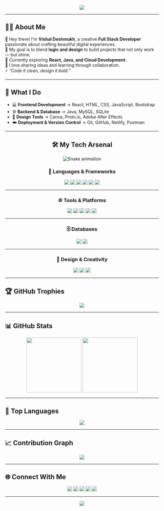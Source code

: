 <!-- 🌟 VISHAL DESHMUKH - Auto-Theme Elegant GitHub Profile 🌟 -->

<!-- Header Animation -->
<p align="center">
  <img src="https://capsule-render.vercel.app/api?type=waving&color=0:89F7FE,100:66A6FF&height=150&section=header&text=✨%20VISHAL%20DESHMUKH%20✨&fontSize=40&fontColor=FFFFFF&animation=twinkling"/>
</p>

---

## 👨‍💻 About Me  
💫 Hey there! I'm **Vishal Deshmukh**, a creative **Full Stack Developer** passionate about crafting beautiful digital experiences.  
🎯 My goal is to blend **logic and design** to build projects that not only work — but shine.  
🌱 Currently exploring **React, Java, and Cloud Development**.  
💬 I love sharing ideas and learning through collaboration.  
⚡ *“Code it clean, design it bold.”*  

---

## 💼 What I Do  
- 💻 **Frontend Development** → React, HTML, CSS, JavaScript, Bootstrap  
- ⚙️ **Backend & Database** → Java, MySQL, SQLite  
- 🎨 **Design Tools** → Canva, Proto.io, Adobe After Effects  
- ☁️ **Deployment & Version Control** → Git, GitHub, Netlify, Postman  

---

<h2 align="center">🛠️ My Tech Arsenal</h2>

<p align="center">
  <img src="https://github.com/vishaldeshmukh34/vishaldeshmukh34/blob/output/github-contribution-grid-snake.svg" alt="Snake animation" />
</p>

<div align="center">

### 🧠 Languages & Frameworks  
<a href="#"><img src="https://img.shields.io/badge/Java-66A6FF?style=for-the-badge&logo=openjdk&logoColor=white"/></a>
<a href="#"><img src="https://img.shields.io/badge/JavaScript-FEEA00?style=for-the-badge&logo=javascript&logoColor=black"/></a>
<a href="#"><img src="https://img.shields.io/badge/HTML5-FF7B00?style=for-the-badge&logo=html5&logoColor=white"/></a>
<a href="#"><img src="https://img.shields.io/badge/CSS3-00C9FF?style=for-the-badge&logo=css3&logoColor=white"/></a>
<a href="#"><img src="https://img.shields.io/badge/React-61DAFB?style=for-the-badge&logo=react&logoColor=black"/></a>
<a href="#"><img src="https://img.shields.io/badge/Bootstrap-7952B3?style=for-the-badge&logo=bootstrap&logoColor=white"/></a>

---

### ⚙️ Tools & Platforms  
<a href="#"><img src="https://img.shields.io/badge/Git-F05033?style=for-the-badge&logo=git&logoColor=white"/></a>
<a href="#"><img src="https://img.shields.io/badge/GitHub-2B3137?style=for-the-badge&logo=github&logoColor=white"/></a>
<a href="#"><img src="https://img.shields.io/badge/Postman-F87037?style=for-the-badge&logo=postman&logoColor=white"/></a>
<a href="#"><img src="https://img.shields.io/badge/Netlify-00AD9F?style=for-the-badge&logo=netlify&logoColor=white"/></a>
<a href="#"><img src="https://img.shields.io/badge/Docker-2496ED?style=for-the-badge&logo=docker&logoColor=white"/></a>

---

### 🗄️ Databases  
<a href="#"><img src="https://img.shields.io/badge/MySQL-00758F?style=for-the-badge&logo=mysql&logoColor=white"/></a>
<a href="#"><img src="https://img.shields.io/badge/SQLite-044A64?style=for-the-badge&logo=sqlite&logoColor=white"/></a>

---

### 🎨 Design & Creativity  
<a href="#"><img src="https://img.shields.io/badge/Canva-00C4CC?style=for-the-badge&logo=canva&logoColor=white"/></a>
<a href="#"><img src="https://img.shields.io/badge/Adobe%20After%20Effects-9999FF?style=for-the-badge&logo=Adobe%20After%20Effects&logoColor=white"/></a>
<a href="#"><img src="https://img.shields.io/badge/Proto.io-161637?style=for-the-badge&logo=proto.io&logoColor=00E5FF"/></a>

</div>

---

## 🏆 GitHub Trophies  
<p align="center">
  <img src="https://github-profile-trophy.vercel.app/?username=vishaldeshmukh34&theme=tokyonight&no-frame=true&no-bg=true&margin-w=10&margin-h=10"/>
</p>

---

## 📊 GitHub Stats  
<p align="center">
  <img src="https://github-readme-stats.vercel.app/api?username=vishaldeshmukh34&show_icons=true&theme=tokyonight&title_color=66A6FF&icon_color=00C9FF&bg_color=00000000&text_color=333333" height="180px"/>
  <img src="https://github-readme-streak-stats.herokuapp.com/?user=vishaldeshmukh34&theme=tokyonight&ring=66A6FF&fire=00C9FF&background=00000000" height="180px"/>
</p>

---

## 🌈 Top Languages  
<p align="center">
  <img src="https://github-readme-stats.vercel.app/api/top-langs/?username=vishaldeshmukh34&layout=compact&theme=tokyonight&title_color=66A6FF&text_color=333333&bg_color=00000000"/>
</p>

---

## 📈 Contribution Graph  
<p align="center">
  <img src="https://github-readme-activity-graph.vercel.app/graph?username=vishaldeshmukh34&theme=github-light&color=66A6FF&line=00C9FF&point=89F7FE&area=true&hide_border=true"/>
</p>

---

## 🌐 Connect With Me  
<p align="center">
  <a href="https://www.linkedin.com/in/vishaldeshmukh34/"><img src="https://img.shields.io/badge/LinkedIn-66A6FF?style=for-the-badge&logo=linkedin&logoColor=white"/></a>
  <a href="mailto:vishaldeshmukh.work@gmail.com"><img src="https://img.shields.io/badge/Email-89F7FE?style=for-the-badge&logo=gmail&logoColor=black"/></a>
  <a href="https://github.com/vishaldeshmukh34"><img src="https://img.shields.io/badge/GitHub-2B3137?style=for-the-badge&logo=github&logoColor=white"/></a>
  <a href="https://www.instagram.com/vishak_deshmukh_18"><img src="https://img.shields.io/badge/Instagram-FE66A6?style=for-the-badge&logo=instagram&logoColor=white"/></a>
  <a href="https://youtube.com/@englishbyvishal_1"><img src="https://img.shields.io/badge/YouTube-FF0000?style=for-the-badge&logo=youtube&logoColor=white"/></a>
</p>

---

<p align="center">
  <img src="https://capsule-render.vercel.app/api?type=waving&color=0:66A6FF,100:89F7FE&height=150&section=footer&animation=fadeIn"/>
</p>
